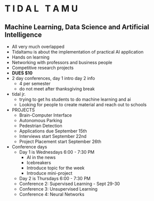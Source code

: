 # **T I D A L &nbsp; T A M U**
<!-- No clue what this meeting is over, about, or relating to anything but I'll find out later hopefully -->
## Machine Learning, Data Science and Artificial Intelligence
- All very much overlapped
- Tidaltamu is about the implementation of practical AI application
- Hands on learning
- Networking with professors and business people
- Competitive research projects
- **DUES $10** <!-- September 30th -->
- 2 day conferences, day 1 intro day 2 info
    - 4 per semester
    - do not meet after thanksgiving break
- tidal jr.
    - trying to get hs students to do machine learning and ai
    - Looking for people to create material and reach out to schools
- PROJECTS
    - Brain-Computer Interface
    - Autonomous Parking
    - Pedestrian Detection
    - Applications due September 15th
    - Interviews start September 22nd
    - Project Placement start September 26th
- Conference days
    - Day 1 is Wednesdays 6:00 - 7:30 PM
        - AI in the news
        - Icebreakers
        - Introduce topic for the week
        - Introduce mini-project
    - Day 2 is Thursdays 6:00 - 7:30 PM
    - Conference 2: Supervised Learning - Sept 29-30
    - Conference 3: Unsupervised Learning
    - Conference 4: Neural Networks
